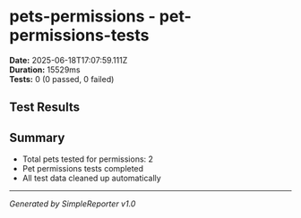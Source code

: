 # pets-permissions - pet-permissions-tests

**Date:** 2025-06-18T17:07:59.111Z  
**Duration:** 15529ms  
**Tests:** 0 (0 passed, 0 failed)

## Test Results



## Summary

- Total pets tested for permissions: 2
- Pet permissions tests completed
- All test data cleaned up automatically

---
*Generated by SimpleReporter v1.0*
